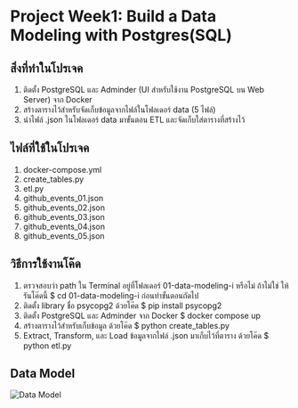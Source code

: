 # Project Week1: Build a Data Modeling with Postgres(SQL)


## สิ่งที่ทำในโปรเจค
1. ติดตั้ง PostgreSQL และ Adminder (UI สำหรับใช้งาน PostgreSQL บน Web Server) จาก Docker
2. สร้างตารางไว้สำหรับจัดเก็บข้อมูลจากไฟล์ในโฟลเดอร์ data (5 ไฟล์)
3. นำไฟล์ .json ในโฟลเดอร์ data มาขั้นตอน ETL และจัดเก็บใส่ตารางที่สร้างไว้


## ไฟล์ที่ใช้ในโปรเจค
1. docker-compose.yml
2. create_tables.py
3. etl.py
4. github_events_01.json
5. github_events_02.json
6. github_events_03.json
7. github_events_04.json
8. github_events_05.json


## วิธีการใช้งานโค๊ด
1. ตรวจสอบว่า path ใน Terminal อยู่ที่โฟลเดอร์ 01-data-modeling-i หรือไม่ ถ้าไม่ใช่ ให้รันโค๊ดนี้ $ cd 01-data-modeling-i ก่อนทำขั้นตอนถัดไป
2. ติดตั้ง library ชื่อ psycopg2 ด้วยโค๊ด $ pip install psycopg2
3. ติดตั้ง PostgreSQL และ Adminder จาก Docker $ docker compose up
4. สร้างตารางไว้สำหรับเก็บข้อมูล ด้วยโค๊ด $ python create_tables.py
5. Extract, Transform, และ Load ข้อมูลจากไฟล์ .json มาเก็บไว้ที่ตาราง ด้วยโค๊ด $ python etl.py

## Data Model
![Data Model](https://github.com/prateeppyntk/dw-and-bi/assets/139861072/cfcbf742-4154-4716-91fb-6a29c6a112e8)
